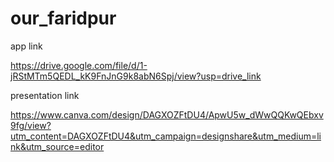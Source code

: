 # our_faridpur


app link

https://drive.google.com/file/d/1-jRStMTm5QEDL_kK9FnJnG9k8abN6Spj/view?usp=drive_link

presentation link 

https://www.canva.com/design/DAGXOZFtDU4/ApwU5w_dWwQQKwQEbxv9fg/view?utm_content=DAGXOZFtDU4&utm_campaign=designshare&utm_medium=link&utm_source=editor

